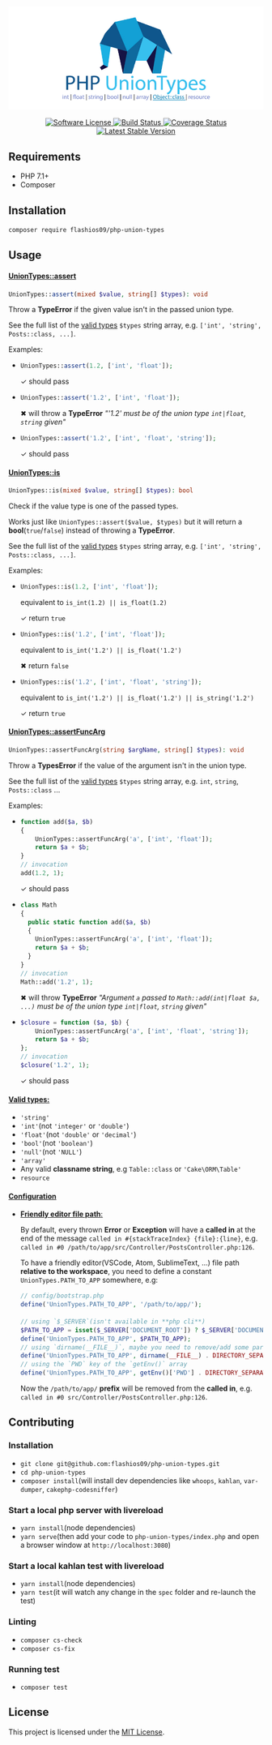 ![PHP UnionTypes](assets/php-union-types.jpg "PHP UnionTypes")

<p align="center">
    <a href="LICENSE" target="_blank">
        <img alt="Software License" src="https://img.shields.io/badge/license-MIT-brightgreen.svg?style=flat-square">
    </a>
    <a href="https://travis-ci.org/flashios09/php-union-types" target="_blank">
        <img alt="Build Status" src="https://img.shields.io/travis/flashios09/php-union-types/master.svg?style=flat-square">
    </a>
    <a href='https://coveralls.io/github/flashios09/php-union-types?branch=master' target="_blank">
        <img src='https://coveralls.io/repos/github/flashios09/php-union-types/badge.svg?branch=master' alt='Coverage Status'>
    </a>
    <a href="https://packagist.org/packages/flashios09/php-union-types" target="_blank">
        <img alt="Latest Stable Version" src="https://img.shields.io/packagist/v/flashios09/php-union-types.svg?style=flat-square&label=stable">
    </a>
</p>

Requirements
------------------------------------------------------------------------------
- PHP 7.1+
- Composer

Installation
------------------------------------------------------------------------------
```bash
composer require flashios09/php-union-types
```

Usage
------------------------------------------------------------------------------
#### [UnionTypes::assert](#uniontypes-assert)

```php
UnionTypes::assert(mixed $value, string[] $types): void
```
Throw a **TypeError** if the given value isn't in the passed union type.

See the full list of the [valid types](#valid-types) `$types` string array, e.g. `['int', 'string', Posts::class, ...]`.

Examples:

- ```php
  UnionTypes::assert(1.2, ['int', 'float']);
  ```
  ✓ should pass

- ```php
  UnionTypes::assert('1.2', ['int', 'float']);
  ```
  ✖ will throw a **TypeError** *"'1.2' must be of the union type `int|float`, `string` given"*

- ```php
  UnionTypes::assert('1.2', ['int', 'float', 'string']);
  ```
  ✓ should pass

#### [UnionTypes::is](#uniontypes-is)

```php
UnionTypes::is(mixed $value, string[] $types): bool
```
Check if the value type is one of the passed types.

Works just like `UnionTypes::assert($value, $types)` but it will return a **bool**(`true`/`false`) instead of throwing a **TypeError**.

See the full list of the [valid types](#valid-types) `$types` string array, e.g. `['int', 'string', Posts::class, ...]`.

Examples:

- ```php
  UnionTypes::is(1.2, ['int', 'float']);
  ```
  equivalent to `is_int(1.2) || is_float(1.2)`

  ✓ return `true`

- ```php
  UnionTypes::is('1.2', ['int', 'float']);
  ```
  equivalent to `is_int('1.2') || is_float('1.2')`

  ✖ return `false`

- ```php
  UnionTypes::is('1.2', ['int', 'float', 'string']);
  ```
  equivalent to `is_int('1.2') || is_float('1.2') || is_string('1.2')`

  ✓ return `true`

#### [UnionTypes::assertFuncArg](#uniontypes-asserfuncarg)

```php
UnionTypes::assertFuncArg(string $argName, string[] $types): void
```
Throw a **TypesError** if the value of the argument isn't in the union type.

See the full list of the [valid types](#valid-types)  `$types` string array, e.g. `int`, `string`, `Posts::class` ...

Examples:

- ```php
  function add($a, $b)
  {
      UnionTypes::assertFuncArg('a', ['int', 'float']);
      return $a + $b;
  }
  // invocation
  add(1.2, 1);
  ```
  ✓ should pass

- ```php
  class Math
  {
    public static function add($a, $b)
    {
      UnionTypes::assertFuncArg('a', ['int', 'float']);
      return $a + $b;
    }
  }
  // invocation
  Math::add('1.2', 1);
  ```
  ✖ will throw **TypeError** *"Argument `a` passed to `Math::add(int|float $a, ...)` must be of the union type `int|float`, `string` given"*

- ```php
  $closure = function ($a, $b) {
      UnionTypes::assertFuncArg('a', ['int', 'float', 'string']);
      return $a + $b;
  };
  // invocation
  $closure('1.2', 1);
  ```
  ✓ should pass

#### [Valid types:](#valid-types)
- `'string'`
- `'int'`(not `'integer'` or `'double'`)
- `'float'`(not `'double'` or `'decimal'`)
- `'bool'`(not `'boolean'`)
- `'null'`(not `'NULL'`)
- `'array'`
- Any valid **classname string**, e.g `Table::class` or `'Cake\ORM\Table'`
- `resource`

#### [Configuration](#configuration)
- [**Friendly editor file path**:](#friendly-editor-file-path)

  By default, every thrown **Error** or **Exception** will have a **called in** at the end of the message `called in #{stackTraceIndex} {file}:{line}`, e.g. `called in #0 /path/to/app/src/Controller/PostsController.php:126`.

  To have a friendly editor(VSCode, Atom, SublimeText, ...) file path **relative to the workspace**, you need to define a constant `UnionTypes.PATH_TO_APP` somewhere, e.g:
  ```php
  // config/bootstrap.php
  define('UnionTypes.PATH_TO_APP', '/path/to/app/');

  // using `$_SERVER`(isn't available in **php cli**)
  $PATH_TO_APP = isset($_SERVER['DOCUMENT_ROOT']) ? $_SERVER['DOCUMENT_ROOT'] . DIRECTORY_SEPARATOR : '';
  define('UnionTypes.PATH_TO_APP', $PATH_TO_APP);
  // using `dirname(__FILE__)`, maybe you need to remove/add some parts, depending on the `__FILE__` location.
  define('UnionTypes.PATH_TO_APP', dirname(__FILE__) . DIRECTORY_SEPARATOR;
  // using the `PWD` key of the `getEnv()` array
  define('UnionTypes.PATH_TO_APP', getEnv()['PWD'] . DIRECTORY_SEPARATOR;
  ```
  Now the `/path/to/app/` **prefix** will be removed from the **called in**, e.g. `called in #0 src/Controller/PostsController.php:126`.

Contributing
------------------------------------------------------------------------------

### Installation

* `git clone git@github.com:flashios09/php-union-types.git`
* `cd php-union-types`
* `composer install`(will install dev dependencies like `whoops`, `kahlan`, `var-dumper`, `cakephp-codesniffer`)

### Start a local php server with livereload
* `yarn install`(node dependencies)
* `yarn serve`(then add your code to `php-union-types/index.php` and open a browser window at `http://localhost:3080`)

### Start a local kahlan test with livereload
* `yarn install`(node dependencies)
* `yarn test`(it will watch any change in the `spec` folder and re-launch the test)

### Linting

* `composer cs-check`
* `composer cs-fix`

### Running test

* `composer test`


License
------------------------------------------------------------------------------
This project is licensed under the [MIT License](LICENSE.md).

